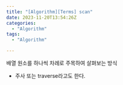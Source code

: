 ```yaml
---
title: "[Algorithm][Terms] scan"
date: 2023-11-20T13:54:26Z
categories:
  - "Algorithm"
tags:
  - "Algorithm"

---
```

<!--more-->

배열 원소를 하나씩 차례로 주목하여 살펴보는 방식
- 주사 또는 traverse라고도 한다.
